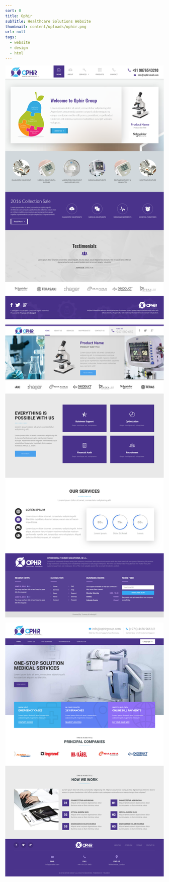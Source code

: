 ```yaml
---
sort: 0
title: Ophir
subTitle: Healthcare Solutions Website
thumbnail: content/uploads/ophir.png
url: null
tags:
  - website
  - design
  - html
---
```


![Ophir](content/uploads/ophir-one.png)

![Ophir](content/uploads/ophir-two.png)

![Ophir](content/uploads/ophir-three.png)

